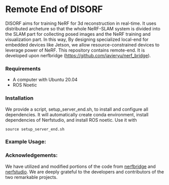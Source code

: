 # Remote End of DISORF
DISORF aims for training NeRF for 3d reconstruction in real-time. It uses distributed archeture so that the whole NeRF-SLAM system is divided into the SLAM part for collecting posed images and the NeRF training and visualization part. In this way, By designing specialized local-end for embedded devices like Jetson, we allow resource-constrained devices to leverage power of NeRF. This repository contains remote-end. It is developed upon nerfbridge (https://github.com/javieryu/nerf_bridge).

### Requirements
- A computer with Ubuntu 20.04
- ROS Noetic

### Installation  
We provide a script, setup_server_end.sh, to install and configure all dependencies. It will automatically create conda environment, install dependencies of Nerfstudio, and install ROS noetic. Use it with
```
source setup_server_end.sh
```

### Example Usage:


### Acknowledgements:
We have utilized and modified portions of the code from [nerfbridge](https://github.com/javieryu/nerf_bridge) and [nerfstudio](https://github.com/nerfstudio-project/nerfstudio). We are deeply grateful to the developers and contributors of the two remarkable projects.
